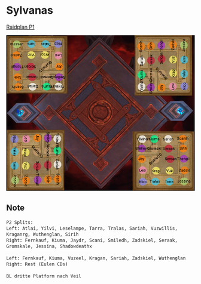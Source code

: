 # Sylvanas

[Raidplan P1](https://raidplan.io/plan/6ueeUuZp3-4FWZ2V)

![Aufstellung P3](/images/sylviep3.png)

## Note

```
P2 Splits:
Left: Atlai, Yilvi, Leselampe, Tarra, Tralas, Sariah, Vuzwillis, Kraganrg, Wuthenglan, Sirih
Right: Fernkauf, Kiuma, Jaydr, Scani, Smiledh, Zadskiel, Seraak, Gromskale, Jessina, Shadowdeathx

Left: Fernkauf, Kiuma, Vuzeel, Kragan, Sariah, Zadskiel, Wuthenglan
Right: Rest (Eulen CDs)

BL dritte Platform nach Veil
```